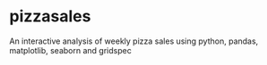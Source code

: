 # pizzasales
An interactive analysis of weekly pizza sales using python, pandas, matplotlib, seaborn and gridspec
